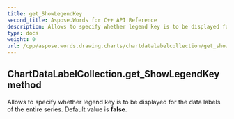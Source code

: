```yaml
---
title: get_ShowLegendKey
second_title: Aspose.Words for C++ API Reference
description: Allows to specify whether legend key is to be displayed for the data labels of the entire series. Default value is false. 
type: docs
weight: 0
url: /cpp/aspose.words.drawing.charts/chartdatalabelcollection/get_showlegendkey/
---
```

## ChartDataLabelCollection.get_ShowLegendKey method


Allows to specify whether legend key is to be displayed for the data labels of the entire series. Default value is **false**.

